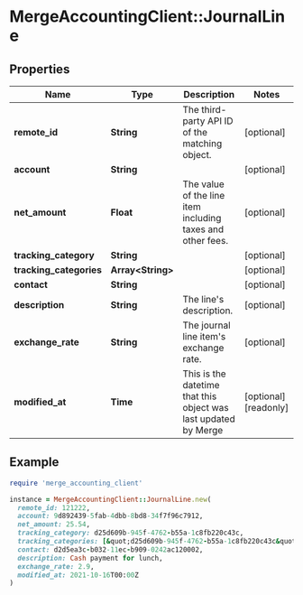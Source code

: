# MergeAccountingClient::JournalLine

## Properties

| Name | Type | Description | Notes |
| ---- | ---- | ----------- | ----- |
| **remote_id** | **String** | The third-party API ID of the matching object. | [optional] |
| **account** | **String** |  | [optional] |
| **net_amount** | **Float** | The value of the line item including taxes and other fees. | [optional] |
| **tracking_category** | **String** |  | [optional] |
| **tracking_categories** | **Array&lt;String&gt;** |  | [optional] |
| **contact** | **String** |  | [optional] |
| **description** | **String** | The line&#39;s description. | [optional] |
| **exchange_rate** | **String** | The journal line item&#39;s exchange rate. | [optional] |
| **modified_at** | **Time** | This is the datetime that this object was last updated by Merge | [optional][readonly] |

## Example

```ruby
require 'merge_accounting_client'

instance = MergeAccountingClient::JournalLine.new(
  remote_id: 121222,
  account: 9d892439-5fab-4dbb-8bd8-34f7f96c7912,
  net_amount: 25.54,
  tracking_category: d25d609b-945f-4762-b55a-1c8fb220c43c,
  tracking_categories: [&quot;d25d609b-945f-4762-b55a-1c8fb220c43c&quot;,&quot;9b840d2-686a-465a-8a8e-7b028498f8e4&quot;,&quot;a47e11b6-c73b-4a0c-be31-130fc48177fa&quot;],
  contact: d2d5ea3c-b032-11ec-b909-0242ac120002,
  description: Cash payment for lunch,
  exchange_rate: 2.9,
  modified_at: 2021-10-16T00:00Z
)
```

